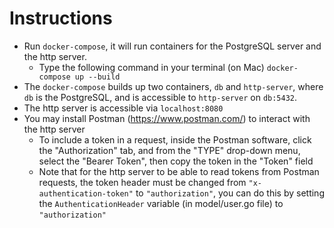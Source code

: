 # Instructions
- Run `docker-compose`, it will run containers for the PostgreSQL server and the http server.
    - Type the following command in your terminal (on Mac) `docker-compose up --build`
- The `docker-compose` builds up two containers, `db` and `http-server`, where `db` is the PostgreSQL, and 
  is accessible to `http-server` on `db:5432`.
- The http server is accessible via `localhost:8080` 
- You may install Postman (https://www.postman.com/) to interact with the http server
    - To include a token in a request, inside the Postman software, click the "Authorization" tab, and from the "TYPE" drop-down menu, select the "Bearer Token", then copy the token in the "Token" field
    - Note that for the http server to be able to read tokens from Postman requests, the token header must be changed from `"x-authentication-token"` to `"authorization"`, you can do this by 
    setting the `AuthenticationHeader` variable (in model/user.go file) to `"authorization"`
    
    
